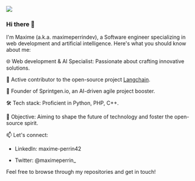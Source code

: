 [![](https://visitcount.itsvg.in/api?id=maximeperrindev&label=visitors&color=12&icon=5&pretty=true)](https://visitcount.itsvg.in)

### Hi there 👋

I'm Maxime (a.k.a. maximeperrindev), a Software engineer specializing in web development and artificial intelligence. Here's what you should know about me:

🌐 Web development & AI Specialist: Passionate about crafting innovative solutions.

📝 Active contributor to the open-source project [Langchain](https://github.com/langchain-ai/langchain).

🚀 Founder of Sprintgen.io, an AI-driven agile project booster.

🛠 Tech stack: Proficient in Python, PHP, C++.

🎯 Objective: Aiming to shape the future of technology and foster the open-source spirit.

📫 Let's connect:

- LinkedIn: maxime-perrin42

- Twitter: @maximeperrin_

Feel free to browse through my repositories and get in touch!

